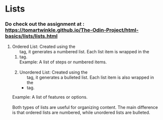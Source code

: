 # Lists
### Do check out the assignment at : https://tomartwinkle.github.io/The-Odin-Project/html-basics/lists/lists.html

1. Ordered List: Created using the <ol> tag, it generates a numbered list. Each list item is wrapped in the <li> tag. <br>
Example: A list of steps or numbered items.<br><br>
2. Unordered List: Created using the <ul> tag, it generates a bulleted list. Each list item is also wrapped in the <li> tag.<br>

Example: A list of features or options.<br>
<br>
Both types of lists are useful for organizing content. The main difference is that ordered lists are numbered, while unordered lists are bulleted.
<br>
